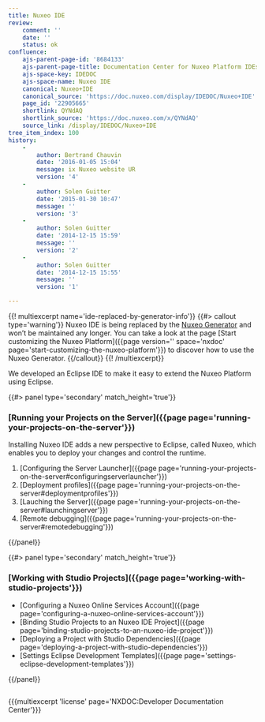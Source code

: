 ```yaml
---
title: Nuxeo IDE
review:
    comment: ''
    date: ''
    status: ok
confluence:
    ajs-parent-page-id: '8684133'
    ajs-parent-page-title: Documentation Center for Nuxeo Platform IDEs
    ajs-space-key: IDEDOC
    ajs-space-name: Nuxeo IDE
    canonical: Nuxeo+IDE
    canonical_source: 'https://doc.nuxeo.com/display/IDEDOC/Nuxeo+IDE'
    page_id: '22905665'
    shortlink: QYNdAQ
    shortlink_source: 'https://doc.nuxeo.com/x/QYNdAQ'
    source_link: /display/IDEDOC/Nuxeo+IDE
tree_item_index: 100
history:
    -
        author: Bertrand Chauvin
        date: '2016-01-05 15:04'
        message: ix Nuxeo website UR
        version: '4'
    -
        author: Solen Guitter
        date: '2015-01-30 10:47'
        message: ''
        version: '3'
    -
        author: Solen Guitter
        date: '2014-12-15 15:59'
        message: ''
        version: '2'
    -
        author: Solen Guitter
        date: '2014-12-15 15:55'
        message: ''
        version: '1'

---
```

{{! multiexcerpt name='ide-replaced-by-generator-info'}}
{{#> callout type='warning'}}
Nuxeo IDE is being replaced by the [Nuxeo Generator](https://www.npmjs.com/package/generator-nuxeo) and won’t be maintained any longer. You can take a look at the page [Start customizing the Nuxeo Platform]({{page version='' space='nxdoc' page='start-customizing-the-nuxeo-platform'}}) to discover how to use the Nuxeo Generator.
{{/callout}}
{{! /multiexcerpt}}

We developed an Eclipse IDE to make it easy to extend the Nuxeo Platform using Eclipse.

<div class="row" data-equalizer data-equalize-on="medium">
<div class="column medium-6">
{{#> panel type='secondary' match_height='true'}}

### [Running your Projects on the Server]({{page page='running-your-projects-on-the-server'}})

Installing Nuxeo IDE adds a new perspective to Eclipse, called Nuxeo, which enables you to deploy your changes and control the runtime.

1.  [Configuring the Server Launcher]({{page page='running-your-projects-on-the-server#configuringserverlauncher'}})
2.  [Deployment profiles]({{page page='running-your-projects-on-the-server#deploymentprofiles'}})
3.  [Lauching the Server]({{page page='running-your-projects-on-the-server#launchingserver'}})
4.  [Remote debugging]({{page page='running-your-projects-on-the-server#remotedebugging'}})

{{/panel}}
</div>
<div class="column medium-6">
{{#> panel type='secondary' match_height='true'}}

### [Working with Studio Projects]({{page page='working-with-studio-projects'}})

- [Configuring a Nuxeo Online Services Account]({{page page='configuring-a-nuxeo-online-services-account'}})
- [Binding Studio Projects to an Nuxeo IDE Project]({{page page='binding-studio-projects-to-an-nuxeo-ide-project'}})
- [Deploying a Project with Studio Dependencies]({{page page='deploying-a-project-with-studio-dependencies'}})
- [Settings Eclipse Development Templates]({{page page='settings-eclipse-development-templates'}})

{{/panel}}
</div>
</div>

{{{multiexcerpt 'license' page='NXDOC:Developer Documentation Center'}}}
